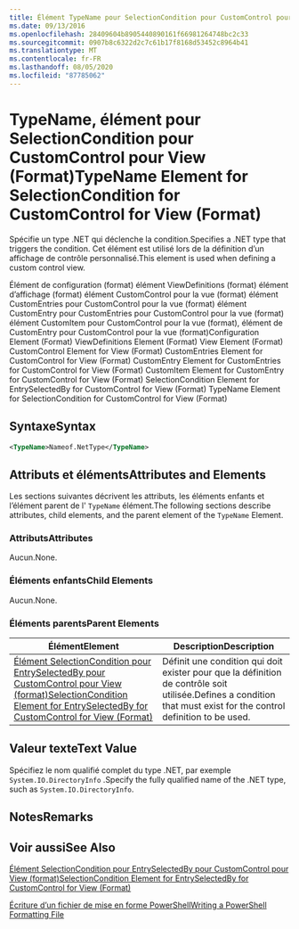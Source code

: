 ```yaml
---
title: Élément TypeName pour SelectionCondition pour CustomControl pour View (format) | Microsoft Docs
ms.date: 09/13/2016
ms.openlocfilehash: 28409604b8905440890161f66981264748bc2c33
ms.sourcegitcommit: 0907b8c6322d2c7c61b17f8168d53452c8964b41
ms.translationtype: MT
ms.contentlocale: fr-FR
ms.lasthandoff: 08/05/2020
ms.locfileid: "87785062"
---
```

# <a name="typename-element-for-selectioncondition-for-customcontrol-for-view--format"></a><span data-ttu-id="c5a78-102">TypeName, élément pour SelectionCondition pour CustomControl pour View (Format)</span><span class="sxs-lookup"><span data-stu-id="c5a78-102">TypeName Element for SelectionCondition for CustomControl for View  (Format)</span></span>

<span data-ttu-id="c5a78-103">Spécifie un type .NET qui déclenche la condition.</span><span class="sxs-lookup"><span data-stu-id="c5a78-103">Specifies a .NET type that triggers the condition.</span></span> <span data-ttu-id="c5a78-104">Cet élément est utilisé lors de la définition d’un affichage de contrôle personnalisé.</span><span class="sxs-lookup"><span data-stu-id="c5a78-104">This element is used when defining a custom control view.</span></span>

<span data-ttu-id="c5a78-105">Élément de configuration (format) élément ViewDefinitions (format) élément d’affichage (format) élément CustomControl pour la vue (format) élément CustomEntries pour CustomControl pour la vue (format) élément CustomEntry pour CustomEntries pour CustomControl pour la vue (format) élément CustomItem pour CustomControl pour la vue (format), élément de CustomEntry pour CustomControl pour la vue (format)</span><span class="sxs-lookup"><span data-stu-id="c5a78-105">Configuration Element (Format) ViewDefinitions Element (Format) View Element (Format) CustomControl Element for View (Format) CustomEntries Element for CustomControl for View (Format) CustomEntry Element for CustomEntries for CustomControl for View (Format) CustomItem Element for CustomEntry for CustomControl for View (Format) SelectionCondition Element for EntrySelectedBy for CustomControl for View (Format) TypeName Element for SelectionCondition for CustomControl for View  (Format)</span></span>

## <a name="syntax"></a><span data-ttu-id="c5a78-106">Syntaxe</span><span class="sxs-lookup"><span data-stu-id="c5a78-106">Syntax</span></span>

```xml
<TypeName>Nameof.NetType</TypeName>

```

## <a name="attributes-and-elements"></a><span data-ttu-id="c5a78-107">Attributs et éléments</span><span class="sxs-lookup"><span data-stu-id="c5a78-107">Attributes and Elements</span></span>

<span data-ttu-id="c5a78-108">Les sections suivantes décrivent les attributs, les éléments enfants et l’élément parent de l' `TypeName` élément.</span><span class="sxs-lookup"><span data-stu-id="c5a78-108">The following sections describe attributes, child elements, and the parent element of the `TypeName` Element.</span></span>

### <a name="attributes"></a><span data-ttu-id="c5a78-109">Attributs</span><span class="sxs-lookup"><span data-stu-id="c5a78-109">Attributes</span></span>

<span data-ttu-id="c5a78-110">Aucun.</span><span class="sxs-lookup"><span data-stu-id="c5a78-110">None.</span></span>

### <a name="child-elements"></a><span data-ttu-id="c5a78-111">Éléments enfants</span><span class="sxs-lookup"><span data-stu-id="c5a78-111">Child Elements</span></span>

<span data-ttu-id="c5a78-112">Aucun.</span><span class="sxs-lookup"><span data-stu-id="c5a78-112">None.</span></span>

### <a name="parent-elements"></a><span data-ttu-id="c5a78-113">Éléments parents</span><span class="sxs-lookup"><span data-stu-id="c5a78-113">Parent Elements</span></span>

|<span data-ttu-id="c5a78-114">Élément</span><span class="sxs-lookup"><span data-stu-id="c5a78-114">Element</span></span>|<span data-ttu-id="c5a78-115">Description</span><span class="sxs-lookup"><span data-stu-id="c5a78-115">Description</span></span>|
|-------------|-----------------|
|[<span data-ttu-id="c5a78-116">Élément SelectionCondition pour EntrySelectedBy pour CustomControl pour View (format)</span><span class="sxs-lookup"><span data-stu-id="c5a78-116">SelectionCondition Element for EntrySelectedBy for CustomControl for View (Format)</span></span>](./selectioncondition-element-for-entryselectedby-for-customcontrol-format.md)|<span data-ttu-id="c5a78-117">Définit une condition qui doit exister pour que la définition de contrôle soit utilisée.</span><span class="sxs-lookup"><span data-stu-id="c5a78-117">Defines a condition that must exist for the control definition to be used.</span></span>|

## <a name="text-value"></a><span data-ttu-id="c5a78-118">Valeur texte</span><span class="sxs-lookup"><span data-stu-id="c5a78-118">Text Value</span></span>

<span data-ttu-id="c5a78-119">Spécifiez le nom qualifié complet du type .NET, par exemple `System.IO.DirectoryInfo` .</span><span class="sxs-lookup"><span data-stu-id="c5a78-119">Specify the fully qualified name of the .NET type, such as `System.IO.DirectoryInfo`.</span></span>

## <a name="remarks"></a><span data-ttu-id="c5a78-120">Notes</span><span class="sxs-lookup"><span data-stu-id="c5a78-120">Remarks</span></span>

## <a name="see-also"></a><span data-ttu-id="c5a78-121">Voir aussi</span><span class="sxs-lookup"><span data-stu-id="c5a78-121">See Also</span></span>

[<span data-ttu-id="c5a78-122">Élément SelectionCondition pour EntrySelectedBy pour CustomControl pour View (format)</span><span class="sxs-lookup"><span data-stu-id="c5a78-122">SelectionCondition Element for EntrySelectedBy for CustomControl for View (Format)</span></span>](./selectioncondition-element-for-entryselectedby-for-customcontrol-format.md)

[<span data-ttu-id="c5a78-123">Écriture d’un fichier de mise en forme PowerShell</span><span class="sxs-lookup"><span data-stu-id="c5a78-123">Writing a PowerShell Formatting File</span></span>](./writing-a-powershell-formatting-file.md)
